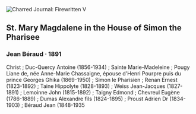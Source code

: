 <div class="artwork-of-the-day">
  <div class="container">
    <div class="img-wrapper">
      <img
        src="https://uploads2.wikiart.org/00224/images/jean-beraud/jean-beraud-simon-the-pharisee.jpg!Large.jpg"
        alt="Charred Journal: Firewritten V" />
    </div>
    <div class="artwork-detail">
      <div class="artwork-origin"> 
        <h2 class="artwork-name">St. Mary Magdalene in the House of Simon the Pharisee</h2>
        <h3 class="artist">
          Jean Béraud
                    ·  1891
        </h3>
      </div>
      <p class="description">
        <span class="artwork-description-text ng-binding" ng-bind-html="viewModel.ArtworkOfTheDay.Description | unsafe">Christ ; Duc-Quercy Antoine (1856-1934) ; Sainte Marie-Madeleine ; Pougy Liane de, née Anne-Marie Chassaigne, épouse d'Henri Pourpre puis du prince Georges Ghika (1869-1950) ; Simon le Pharisien ; Renan Ernest (1823-1892) ; Taine Hippolyte (1828-1893) ; Weiss Jean-Jacques (1827-1891) ; Lemoinne John (1815-1892) ; Taigny Edmond ; Chevreul Eugène (1786-1889) ; Dumas Alexandre fils (1824-1895) ; Proust Adrien Dr (1834-1903) ; Béraud Jean (1848-1935</span>
                        <div class="text-shadow-container" ng-show="showShadow" style=""></div>
      </p>
    </div>
  </div>

</div>
